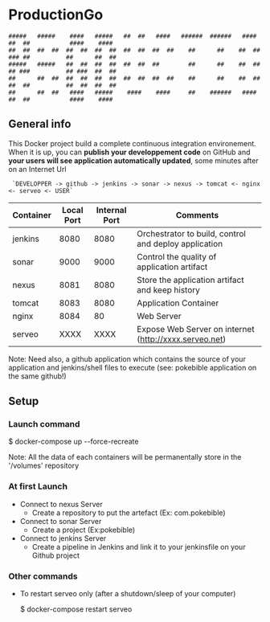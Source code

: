 # ProductionGo

	#####   #####    ####   #####   ##  ##   ####   ######  ######   ####   ##  ##           ####    ####  
	##  ##  ##  ##  ##  ##  ##  ##  ##  ##  ##  ##    ##      ##    ##  ##  ### ##          ##      ##  ## 
	#####   #####   ##  ##  ##  ##  ##  ##  ##        ##      ##    ##  ##  ## ###          ## ###  ##  ## 
	##      ##  ##  ##  ##  ##  ##  ##  ##  ##  ##    ##      ##    ##  ##  ##  ##          ##  ##  ##  ## 
	##      ##  ##   ####   #####    ####    ####     ##    ######   ####   ##  ##           ####    ####  


## General info

This Docker project build a complete continuous integration environement. 
When it is up, you can **publish your developpement code** on GitHub and **your users will see application automatically updated**, some minutes after on an Internet Url    

     `DEVELOPPER -> github -> jenkins -> sonar -> nexus -> tomcat <- nginx <- serveo <- USER`

| Container | Local Port | Internal Port | Comments
| --------- | ---- | ---- | ---------------------------------------------------------------------------- |
| jenkins   | 8080 | 8080 | Orchestrator to build, control and deploy application |
| sonar     | 9000 | 9000 | Control the quality of application artifact |
| nexus     | 8081 | 8080 | Store the application artifact and keep history |
| tomcat    | 8083 | 8080 | Application Container |
| nginx     | 8084 | 80   | Web Server |
| serveo    | XXXX | XXXX | Expose Web Server on internet (http://xxxx.serveo.net) |

Note: Need also, a github application which contains the source of your application and jenkins/shell files to execute (see: pokebible application on the same github!)


## Setup

### Launch command

$ docker-compose up --force-recreate 

Note: All the data of each containers will be permanentally store in the '/volumes' repository


### At first Launch

* Connect to nexus Server
  - Create a repository to put the artefact (Ex: com.pokebible)
* Connect to sonar Server
  - Create a project (Ex:pokebible) 
* Connect to jenkins Server
  - Create a pipeline in Jenkins and link it to your jenkinsfile on your Github project 


### Other commands

* To restart serveo only (after a shutdown/sleep of your computer) 

	$ docker-compose restart serveo